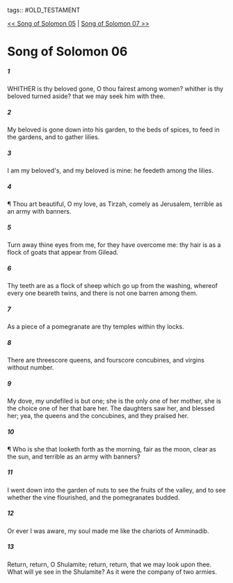 tags:: #OLD_TESTAMENT

[<< Song of Solomon 05](OLD_TESTAMENT/22_Song_of_Solomon/Song_of_Solomon_05.md) | [Song of Solomon 07 >>](OLD_TESTAMENT/22_Song_of_Solomon/Song_of_Solomon_07.md)

# Song of Solomon 06

##### 1

WHITHER is thy beloved gone, O thou fairest among women? whither is thy beloved turned aside? that we may seek him with thee.

##### 2

My beloved is gone down into his garden, to the beds of spices, to feed in the gardens, and to gather lilies.

##### 3

I am my beloved's, and my beloved is mine: he feedeth among the lilies.

##### 4

¶ Thou art beautiful, O my love, as Tirzah, comely as Jerusalem, terrible as an army with banners.

##### 5

Turn away thine eyes from me, for they have overcome me: thy hair is as a flock of goats that appear from Gilead.

##### 6

Thy teeth are as a flock of sheep which go up from the washing, whereof every one beareth twins, and there is not one barren among them.

##### 7

As a piece of a pomegranate are thy temples within thy locks.

##### 8

There are threescore queens, and fourscore concubines, and virgins without number.

##### 9

My dove, my undefiled is but one; she is the only one of her mother, she is the choice one of her that bare her. The daughters saw her, and blessed her; yea, the queens and the concubines, and they praised her.

##### 10

¶ Who is she that looketh forth as the morning, fair as the moon, clear as the sun, and terrible as an army with banners?

##### 11

I went down into the garden of nuts to see the fruits of the valley, and to see whether the vine flourished, and the pomegranates budded.

##### 12

Or ever I was aware, my soul made me like the chariots of Amminadib.

##### 13

Return, return, O Shulamite; return, return, that we may look upon thee. What will ye see in the Shulamite? As it were the company of two armies.
